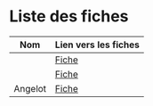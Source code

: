 # Liste des fiches

|Nom|Lien vers les fiches |
|---|---------------------|
||[Fiche](./MICHEL.md)   |
||[Fiche](./FINOANA.md)  |
|Angelot|[Fiche](./ANGELOT.md)  |
